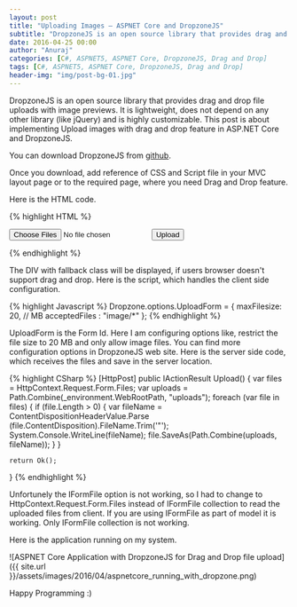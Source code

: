 ```yaml
---
layout: post
title: "Uploading Images – ASPNET Core and DropzoneJS"
subtitle: "DropzoneJS is an open source library that provides drag and drop file uploads with image previews. It is lightweight, does not depend on any other library (like jQuery) and is highly customizable. This post is about implementing Upload images with drag and drop feature in ASP.NET Core and DropzoneJS."
date: 2016-04-25 00:00
author: "Anuraj"
categories: [C#, ASPNET5, ASPNET Core, DropzoneJS, Drag and Drop]
tags: [C#, ASPNET5, ASPNET Core, DropzoneJS, Drag and Drop]
header-img: "img/post-bg-01.jpg"
---
```

DropzoneJS is an open source library that provides drag and drop file uploads with image previews. It is lightweight, does not depend on any other library (like jQuery) and is highly customizable. This post is about implementing Upload images with drag and drop feature in ASP.NET Core and DropzoneJS.

You can download DropzoneJS from [github](https://raw.github.com/enyo/dropzone/master/dist/dropzone.js).

Once you download, add reference of CSS and Script file in your MVC layout page or to the required page, where you need Drag and Drop feature.

Here is the HTML code.

{% highlight HTML %}
<form asp-controller="home" asp-action="upload" asp-antiforgery="false"
    class="dropzone" id="UploadForm" enctype="multipart/form-data">
  <div class="fallback">
    <input name="file" type="file" multiple />
    <input type="submit" value="Upload" />
  </div>
</form>
{% endhighlight %}

The DIV with fallback class will be displayed, if users browser doesn't support drag and drop. Here is the script, which handles the client side configuration.

{% highlight Javascript %}
Dropzone.options.UploadForm = {
    maxFilesize: 20, // MB
    acceptedFiles : "image/*"
};
{% endhighlight %}

UploadForm is the Form Id. Here I am configuring options like, restrict the file size to 20 MB and only allow image files. You can find more configuration options in DropzoneJS web site. Here is the server side code, which receives the files and save in the server location.

{% highlight CSharp %}
[HttpPost]
public IActionResult Upload()
{
    var files = HttpContext.Request.Form.Files;
    var uploads = Path.Combine(_environment.WebRootPath, "uploads");
    foreach (var file in files)
    {
        if (file.Length > 0)
        {
            var fileName = ContentDispositionHeaderValue.Parse
                (file.ContentDisposition).FileName.Trim('"');
            System.Console.WriteLine(fileName);
            file.SaveAs(Path.Combine(uploads, fileName));
        }
    }
    
    return Ok();
}
{% endhighlight %}

Unfortunely the IFormFile option is not working, so I had to change to HttpContext.Request.Form.Files instead of IFormFile collection to read the uploaded files from client. If you are using IFormFile as part of model it is working. Only IFormFile collection is not working.

Here is the application running on my system.

![ASPNET Core Application with DropzoneJS for Drag and Drop file upload]({{ site.url }}/assets/images/2016/04/aspnetcore_running_with_dropzone.png)

Happy Programming :)
